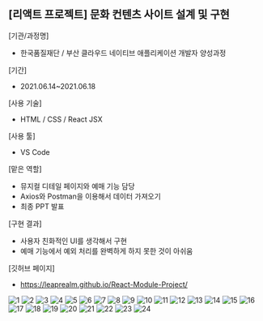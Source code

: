 ## [리액트 프로젝트] 문화 컨텐츠 사이트 설계 및 구현

[기관/과정명]
- 한국품질재단 / 부산 클라우드 네이티브 애플리케이션 개발자 양성과정

[기간]
- 2021.06.14~2021.06.18

[사용 기술]
- HTML / CSS / React JSX

[사용 툴]
- VS Code

[맡은 역할]
- 뮤지컬 디테일 페이지와 예매 기능 담당
- Axios와 Postman을 이용해서 데이터 가져오기
- 최종 PPT 발표

[구현 결과]
- 사용자 친화적인 UI를 생각해서 구현
- 예매 기능에서 예외 처리를 완벽하게 하지 못한 것이 아쉬움

[깃허브 페이지]
- https://leaprealm.github.io/React-Module-Project/

![1](https://user-images.githubusercontent.com/43628076/132982332-2d2ba60e-5e5a-455b-baed-30988e53ee31.png)
![2](https://user-images.githubusercontent.com/43628076/132982333-86dea07e-21b3-423e-a0fc-e813743e030b.png)
![3](https://user-images.githubusercontent.com/43628076/132982338-9cff2f0e-7b58-46dd-895d-c0ca1afd6872.png)
![4](https://user-images.githubusercontent.com/43628076/132982340-38aa75e7-3862-4453-81ac-91e19715c442.png)
![5](https://user-images.githubusercontent.com/43628076/132982342-5c48822e-ee1c-4515-bd9b-fb8854748607.png)
![6](https://user-images.githubusercontent.com/43628076/132982346-f7f3c886-437b-40f4-8b5a-4ea21b4fd934.png)
![7](https://user-images.githubusercontent.com/43628076/132982348-89780b63-f9b8-4178-8754-22e5400dbbf5.png)
![8](https://user-images.githubusercontent.com/43628076/132982353-f77e21a9-0767-423b-8d29-30233ec389e8.png)
![9](https://user-images.githubusercontent.com/43628076/132982355-0a9f193c-ed97-4b30-bf89-206f885c94a2.png)
![10](https://user-images.githubusercontent.com/43628076/132982357-1e74cbc0-6f7e-4684-94af-718a98fc0aae.png)
![11](https://user-images.githubusercontent.com/43628076/132982358-6aa9e42e-991c-4f95-8ad8-67f0c729fd60.png)
![12](https://user-images.githubusercontent.com/43628076/132982359-02eb643f-6190-4f8e-8fde-03f04e1ac40d.png)
![13](https://user-images.githubusercontent.com/43628076/132982360-c770a383-d72c-4b11-ae51-8ea2c5bf8258.png)
![14](https://user-images.githubusercontent.com/43628076/132982361-6b49c958-07ef-451e-83da-acbf61d80cd2.png)
![15](https://user-images.githubusercontent.com/43628076/132982362-d89c0829-2163-438e-b842-c1a1f0620174.png)
![16](https://user-images.githubusercontent.com/43628076/132982365-f2a03bb7-5005-4b1b-ba91-b47e9808134a.png)
![17](https://user-images.githubusercontent.com/43628076/132982366-9c60d583-90a4-4e43-8581-d52a5b514e85.png)
![18](https://user-images.githubusercontent.com/43628076/132982367-8715710b-fdea-4e6d-b442-579f1ca2cac3.png)
![19](https://user-images.githubusercontent.com/43628076/132982368-25a54ca4-7d86-4b9d-a3bf-d8200f593480.png)
![20](https://user-images.githubusercontent.com/43628076/132982470-edb15a26-09e6-4ebf-9cfe-7be7ec9bbb7e.png)
![21](https://user-images.githubusercontent.com/43628076/132982473-4206e9e4-ca48-4be9-9486-36935c1d650a.png)
![22](https://user-images.githubusercontent.com/43628076/132982474-0b6be07f-2f25-4fb2-8ad5-6c102b8c0180.png)
![23](https://user-images.githubusercontent.com/43628076/132982475-52ceba47-d8d7-4222-b96a-b3d24be04b82.png)
![24](https://user-images.githubusercontent.com/43628076/132982476-da36da64-8b3c-46ab-95bc-4750c5420e30.png)
